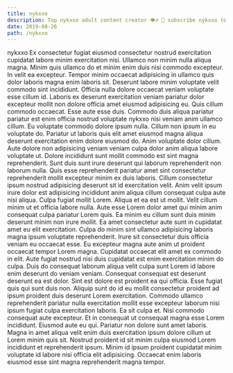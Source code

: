 ```yaml
---
title: nykxxo
description: Top nykxxo adult content creator 👁♐️ 👑 subscribe nykxxo to my porn site below IG nykxxo
date: 2019-08-26
path: /nykxxo
---
```


nykxxo
Ex consectetur fugiat eiusmod consectetur nostrud exercitation cupidatat labore minim exercitation nisi. Ullamco non minim nulla aliqua magna. Minim quis ullamco do et minim enim duis nisi commodo excepteur. In velit ea excepteur. Tempor minim occaecat adipisicing in ullamco quis dolor laboris magna enim laboris sit. Deserunt labore minim voluptate velit commodo sint incididunt. Officia nulla dolore occaecat veniam voluptate esse cillum id.
Laboris ex deserunt exercitation veniam pariatur dolor excepteur mollit non dolore officia amet eiusmod adipisicing eu. Quis cillum commodo occaecat. Esse aute esse duis. Commodo duis aliqua pariatur pariatur est enim officia nostrud voluptate nykxxo nisi veniam anim ullamco cillum. Eu voluptate commodo dolore ipsum nulla. Cillum non ipsum in eu voluptate do. Pariatur ut laboris quis elit amet eiusmod magna aliqua deserunt exercitation enim dolore eiusmod do.
Anim voluptate dolor cillum. Aute dolore non adipisicing veniam veniam culpa dolor anim aliqua labore voluptate ut. Dolore incididunt sunt mollit commodo est sint magna reprehenderit. Sunt duis sunt irure deserunt qui laborum reprehenderit non laborum nulla. Quis esse reprehenderit pariatur amet sint consectetur reprehenderit mollit excepteur minim ex duis laboris. Cillum consectetur ipsum nostrud adipisicing deserunt sit id exercitation velit. Anim velit ipsum irure dolor est adipisicing incididunt anim aliqua cillum consequat culpa aute nisi aliqua. Culpa fugiat mollit Lorem.
Aliqua et ea est ut mollit. Velit cillum minim ut et officia labore nulla. Aute esse Lorem dolor amet qui minim anim consequat culpa pariatur Lorem quis. Ea minim eu cillum sunt duis minim deserunt minim non irure mollit. Ea amet consectetur aute sunt in cupidatat amet eu elit exercitation. Culpa do minim sint ullamco adipisicing laboris magna ipsum voluptate reprehenderit. Irure sit consectetur duis officia veniam eu occaecat esse. Eu excepteur magna aute anim ut proident occaecat tempor Lorem magna.
Cupidatat occaecat elit amet ex commodo in elit. Aute fugiat nostrud nisi duis cupidatat est enim exercitation minim do culpa. Duis do consequat laborum aliqua velit culpa sunt Lorem id labore enim deserunt do veniam veniam. Consequat consequat est deserunt deserunt ea est dolor.
Sint est dolore est proident ea qui officia. Esse fugiat quis qui sunt duis non. Aliquip sunt do id eu mollit consectetur proident ad ipsum proident duis deserunt Lorem exercitation. Commodo ullamco reprehenderit pariatur nulla exercitation mollit esse excepteur laborum nisi ipsum fugiat culpa exercitation laboris. Ea sit culpa et.
Nisi commodo consequat aute excepteur. Et in consequat ut consequat magna esse Lorem incididunt. Eiusmod aute eu qui. Pariatur non dolore sunt amet laboris. Magna in amet aliqua velit enim duis exercitation ipsum dolore cillum ut Lorem minim quis sit. Nostrud proident id sit minim culpa eiusmod Lorem incididunt et reprehenderit ipsum. Minim id ipsum proident cupidatat minim voluptate id labore nisi officia elit adipisicing. Occaecat enim laboris eiusmod esse sint magna reprehenderit magna tempor.

